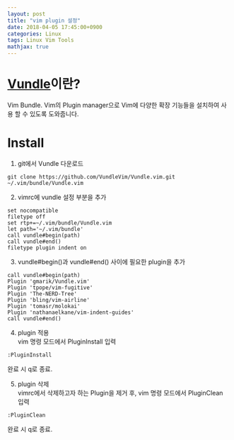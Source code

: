 ```yaml
---
layout: post
title: "vim plugin 설정"
date: 2018-04-05 17:45:00+0900
categories: Linux
tags: Linux Vim Tools
mathjax: true
---
```


# [Vundle](https://github.com/VundleVim/Vundle.vim)이란?
Vim Bundle. Vim의 Plugin manager으로 Vim에 다양한 확장 기능들을 설치하여 사용 할 수 있도록 도와줍니다.

# Install
1. git에서 Vundle 다운로드
~~~
git clone https://github.com/VundleVim/Vundle.vim.git ~/.vim/bundle/Vundle.vim
~~~
2. vimrc에 vundle 설정 부분을 추가
```viml
set nocompatible
filetype off
set rtp+=~/.vim/bundle/Vundle.vim
let path='~/.vim/bundle'
call vundle#begin(path)
call vundle#end()
filetype plugin indent on
```
3. vundle#begin()과 vundle#end() 사이에 필요한 plugin을 추가
```viml
call vundle#begin(path)
Plugin 'gmarik/Vundle.vim'
Plugin 'tpope/vim-fugitive'
Plugin 'The-NERD-Tree'
Plugin 'bling/vim-airline'
Plugin 'tomasr/molokai'
Plugin 'nathanaelkane/vim-indent-guides'
call vundle#end()
```

4. plugin 적용   
vim 명령 모드에서 PluginInstall 입력
```viml
:PluginInstall
```
완료 시 q로 종료.

5. plugin 삭제   
vimrc에서 삭제하고자 하는 Plugin을 제거 후, vim 명령 모드에서 PluginClean 입력
```viml
:PluginClean
```
완료 시 q로 종료.
